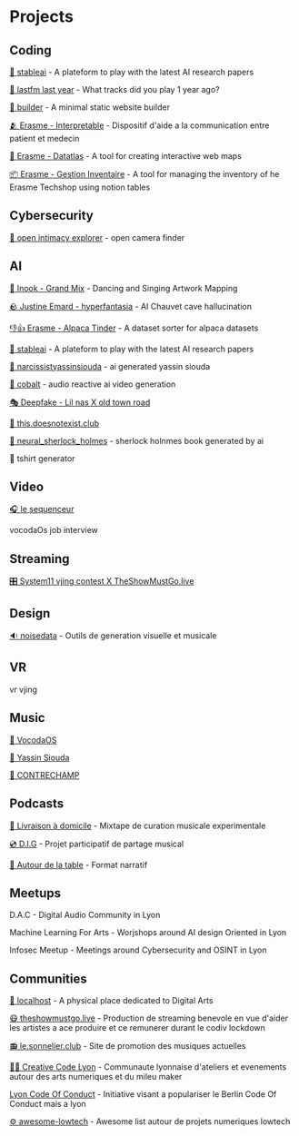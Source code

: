 # Projects

## Coding
[🧠 stableai](stableai/stableai.md) - A plateform to play with the latest AI research papers

[📅 lastfm last year](https://github.com/Pipazoul/lastfm-lastyear) - What tracks did you play 1 year ago?

[🔨 builder](https://github.com/Pipazoul/builder) - A minimal static website builder

[🫂 Erasme - Interpretable](https://www.erasme.org/interpretable) - Dispositif d'aide a la communication entre patient et medecin

[📍 Erasme - Datatlas](https://www.erasme.org/DatAtlas) - A tool for creating interactive web maps

[📦 Erasme - Gestion Inventaire](gestion_inventaire/gest.md) - A tool for managing the inventory of he Erasme Techshop using notion tables

## Cybersecurity
[🤳 open intimacy explorer](open_intimacy_explorer/open_intimacy_explorer.md) - open camera finder

## AI

[🧱 Inook - Grand Mix](grandmix/grandmix.md) - Dancing and Singing Artwork Mapping

[🪨 Justine Emard - hyperfantasia](hyperfantasia/hyperfantasia.md) - AI Chauvet cave hallucination

[👎👍 Erasme - Alpaca Tinder](alpaca-tinder/alpaca.md) - A dataset sorter for alpaca datasets

[🧠 stableai](stableai/stableai.md) - A plateform to play with the latest AI research papers

[🤳 narcissistyassinsiouda](narcissistyassinsiouda/narcissistyassinsiouda.md) - ai generated yassin siouda

[👹 cobalt](cobalt/cobalt.md) - audio reactive ai video generation

[🎭 Deepfake - Lil nas X old town road](lil_nas_deepfake/lil_nas_deepfake.md)

[👀 this.doesnotexist.club](doesnotexist.club/doesnotexist.club.md)

[📕 neural_sherlock_holmes](neural_sherlock_holmes/neural_sherlock_holmes.md) - sherlock holnmes book generated by ai

👕 tshirt generator

## Video
[🎧 le sequenceur](sequenceur/sequenceur.md)

vocodaOs job interview

## Streaming
[🎛 System11 vjing contest X TheShowMustGo.live](theshowmustgo.live/vjing_contest_2020.md)

## Design
[🔉 noisedata](protocoll/noisedata.md) - Outils de generation visuelle et musicale




## VR
vr vjing

## Music
[🎵 VocodaOS](https://vocodaos.bandcamp.com/releases)

[🎵 Yassin Siouda](https://yassinsiouda.bandcamp.com/releases)

[🎵 CONTRECHAMP](https://soundcloud.com/contre-champ)

## Podcasts
[🛵 Livraison à domicile](https://www.mixcloud.com/lesonnelier/) - Mixtape de curation musicale experimentale

[💿 D.I.G](https://www.mixcloud.com/V_A_R/) - Projet participatif de partage musical

[🍜 Autour de la table](https://www.mixcloud.com/lesonnelier/01-autour-de-la-table-arbres-%C3%A0-locques/) - Format narratif  


## Meetups

D.A.C - Digital Audio Community in Lyon

Machine Learning For Arts  - Worjshops around AI design Oriented in Lyon

Infosec Meetup - Meetings around Cybersecurity and OSINT in Lyon

## Communities
[🏢 localhost](localhost/localhost.md) - A physical place dedicated to Digital Arts

[😷 theshowmustgo.live](theshowmustgo.live/theshowmustgo.live.md) -   Production de streaming benevole  en vue d'aider les artistes a ace produire et ce remunerer durant le codiv lockdown 

[📻 le.sonnelier.club](le.sonnelier.club/le.sonnelier.club.md) - Site de promotion des musiques actuelles

[🧑‍💻️ Creative Code Lyon](https://creative-code-lyon.github.io/) - Communaute lyonnaise d'ateliers et evenements autour des arts numeriques et du mileu maker

[Lyon Code Of Conduct](#) - Initiative visant a populariser le Berlin Code Of Conduct mais a lyon

[⚙️ awesome-lowtech](https://github.com/Antharia/awesome-lowtech) - Awesome list autour de projets numeriques lowtech

